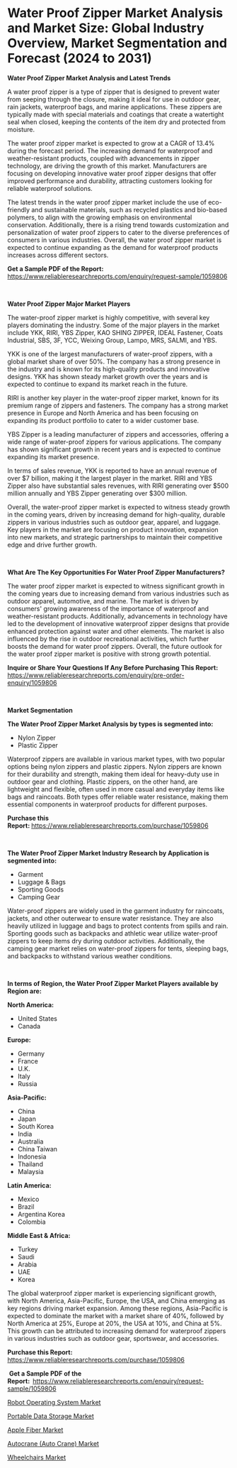 <p><h1>Water Proof Zipper Market Analysis and Market Size: Global Industry Overview, Market Segmentation and Forecast (2024 to 2031)</h1></p><p><strong>Water Proof Zipper Market Analysis and Latest Trends</strong></p>
<p><p>A water proof zipper is a type of zipper that is designed to prevent water from seeping through the closure, making it ideal for use in outdoor gear, rain jackets, waterproof bags, and marine applications. These zippers are typically made with special materials and coatings that create a watertight seal when closed, keeping the contents of the item dry and protected from moisture.</p><p>The water proof zipper market is expected to grow at a CAGR of 13.4% during the forecast period. The increasing demand for waterproof and weather-resistant products, coupled with advancements in zipper technology, are driving the growth of this market. Manufacturers are focusing on developing innovative water proof zipper designs that offer improved performance and durability, attracting customers looking for reliable waterproof solutions.</p><p>The latest trends in the water proof zipper market include the use of eco-friendly and sustainable materials, such as recycled plastics and bio-based polymers, to align with the growing emphasis on environmental conservation. Additionally, there is a rising trend towards customization and personalization of water proof zippers to cater to the diverse preferences of consumers in various industries. Overall, the water proof zipper market is expected to continue expanding as the demand for waterproof products increases across different sectors.</p></p>
<p><strong>Get a Sample PDF of the Report:&nbsp;</strong> <a href="https://www.reliableresearchreports.com/enquiry/request-sample/1059806">https://www.reliableresearchreports.com/enquiry/request-sample/1059806</a></p>
<p>&nbsp;</p>
<p><strong>Water Proof Zipper Major Market Players</strong></p>
<p><p>The water-proof zipper market is highly competitive, with several key players dominating the industry. Some of the major players in the market include YKK, RIRI, YBS Zipper, KAO SHING ZIPPER, IDEAL Fastener, Coats Industrial, SBS, 3F, YCC, Weixing Group, Lampo, MRS, SALMI, and YBS.</p><p>YKK is one of the largest manufacturers of water-proof zippers, with a global market share of over 50%. The company has a strong presence in the industry and is known for its high-quality products and innovative designs. YKK has shown steady market growth over the years and is expected to continue to expand its market reach in the future.</p><p>RIRI is another key player in the water-proof zipper market, known for its premium range of zippers and fasteners. The company has a strong market presence in Europe and North America and has been focusing on expanding its product portfolio to cater to a wider customer base.</p><p>YBS Zipper is a leading manufacturer of zippers and accessories, offering a wide range of water-proof zippers for various applications. The company has shown significant growth in recent years and is expected to continue expanding its market presence.</p><p>In terms of sales revenue, YKK is reported to have an annual revenue of over $7 billion, making it the largest player in the market. RIRI and YBS Zipper also have substantial sales revenues, with RIRI generating over $500 million annually and YBS Zipper generating over $300 million.</p><p>Overall, the water-proof zipper market is expected to witness steady growth in the coming years, driven by increasing demand for high-quality, durable zippers in various industries such as outdoor gear, apparel, and luggage. Key players in the market are focusing on product innovation, expansion into new markets, and strategic partnerships to maintain their competitive edge and drive further growth.</p></p>
<p>&nbsp;</p>
<p><strong>What Are The Key Opportunities For Water Proof Zipper Manufacturers?</strong></p>
<p><p>The water proof zipper market is expected to witness significant growth in the coming years due to increasing demand from various industries such as outdoor apparel, automotive, and marine. The market is driven by consumers' growing awareness of the importance of waterproof and weather-resistant products. Additionally, advancements in technology have led to the development of innovative waterproof zipper designs that provide enhanced protection against water and other elements. The market is also influenced by the rise in outdoor recreational activities, which further boosts the demand for water proof zippers. Overall, the future outlook for the water proof zipper market is positive with strong growth potential.</p></p>
<p><strong>Inquire or Share Your Questions If Any Before Purchasing This Report:</strong> <a href="https://www.reliableresearchreports.com/enquiry/pre-order-enquiry/1059806">https://www.reliableresearchreports.com/enquiry/pre-order-enquiry/1059806</a></p>
<p>&nbsp;</p>
<p><strong>Market Segmentation</strong></p>
<p><strong>The Water Proof Zipper Market Analysis by types is segmented into:</strong></p>
<p><ul><li>Nylon Zipper</li><li>Plastic Zipper</li></ul></p>
<p><p>Waterproof zippers are available in various market types, with two popular options being nylon zippers and plastic zippers. Nylon zippers are known for their durability and strength, making them ideal for heavy-duty use in outdoor gear and clothing. Plastic zippers, on the other hand, are lightweight and flexible, often used in more casual and everyday items like bags and raincoats. Both types offer reliable water resistance, making them essential components in waterproof products for different purposes.</p></p>
<p><strong>Purchase this Report:&nbsp;</strong><a href="https://www.reliableresearchreports.com/purchase/1059806">https://www.reliableresearchreports.com/purchase/1059806</a></p>
<p>&nbsp;</p>
<p><strong>The Water Proof Zipper Market Industry Research by Application is segmented into:</strong></p>
<p><ul><li>Garment</li><li>Luggage & Bags</li><li>Sporting Goods</li><li>Camping Gear</li></ul></p>
<p><p>Water-proof zippers are widely used in the garment industry for raincoats, jackets, and other outerwear to ensure water resistance. They are also heavily utilized in luggage and bags to protect contents from spills and rain. Sporting goods such as backpacks and athletic wear utilize water-proof zippers to keep items dry during outdoor activities. Additionally, the camping gear market relies on water-proof zippers for tents, sleeping bags, and backpacks to withstand various weather conditions.</p></p>
<p>&nbsp;</p>
<p><strong>In terms of Region, the Water Proof Zipper Market Players available by Region are:</strong></p>
<p>
    <p> <strong> North America: </strong>
        <ul>
            <li>United States</li>
            <li>Canada</li>
        </ul>
        </p> 
    <p> <strong> Europe: </strong>
        <ul>
            <li>Germany</li>
            <li>France</li>
            <li>U.K.</li>
            <li>Italy</li>
            <li>Russia</li>
        </ul>
        </p> 
    <p> <strong> Asia-Pacific: </strong>
        <ul>
            <li>China</li>
            <li>Japan</li>
            <li>South Korea</li>
            <li>India</li>
            <li>Australia</li>
            <li>China Taiwan</li>
            <li>Indonesia</li>
            <li>Thailand</li>
            <li>Malaysia</li>
        </ul>
        </p> 
    <p> <strong> Latin America: </strong>
        <ul>
            <li>Mexico</li>
            <li>Brazil</li>
            <li>Argentina Korea</li>
            <li>Colombia</li>
        </ul>
        </p> 
    <p> <strong> Middle East & Africa: </strong>
        <ul>
            <li>Turkey</li>
            <li>Saudi</li>
            <li>Arabia</li>
            <li>UAE</li>
            <li>Korea</li>
        </ul>
    </p>
    </p>
<p><p>The global waterproof zipper market is experiencing significant growth, with North America, Asia-Pacific, Europe, the USA, and China emerging as key regions driving market expansion. Among these regions, Asia-Pacific is expected to dominate the market with a market share of 40%, followed by North America at 25%, Europe at 20%, the USA at 10%, and China at 5%. This growth can be attributed to increasing demand for waterproof zippers in various industries such as outdoor gear, sportswear, and accessories.</p></p>
<p><strong>Purchase this Report: </strong><a href="https://www.reliableresearchreports.com/purchase/1059806">https://www.reliableresearchreports.com/purchase/1059806</a></p>
<p>&nbsp;<strong>Get a Sample PDF of the Report:&nbsp;&nbsp;</strong><a href="https://www.reliableresearchreports.com/enquiry/request-sample/1059806">https://www.reliableresearchreports.com/enquiry/request-sample/1059806</a></p>
<p><strong></strong></p>
<p><p><a href="https://github.com/wwwkeltoum/Market-Research-Report-List-1/blob/main/robot-operating-system-market.md">Robot Operating System Market</a></p><p><a href="https://github.com/gamblestampleyjenny50m5sl6/Market-Research-Report-List-1/blob/main/portable-data-storage-market.md">Portable Data Storage Market</a></p><p><a href="https://github.com/nicholepatriciadoylenwnrjr0/Market-Research-Report-List-1/blob/main/apple-fiber-market.md">Apple Fiber Market</a></p><p><a href="https://github.com/sofayahoo2023/Market-Research-Report-List-3/blob/main/autocrane-auto-crane-market.md">Autocrane (Auto Crane) Market</a></p><p><a href="https://github.com/joannesouthgate/Market-Research-Report-List-1/blob/main/wheelchairs-market.md">Wheelchairs Market</a></p></p>